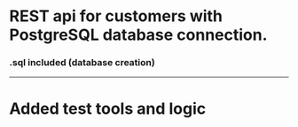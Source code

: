 # REST api for customers with PostgreSQL database connection.

### .sql included (database creation)

----


# Added test tools and logic